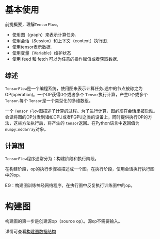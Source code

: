 # 基本使用

前提概要，理解`TensorFlow`。

- 使用图（graph）来表示计算任务.
- 使用会话（Session）和上下文（context）执行图.
- 使用tensor表示数据.
- 使用变量（Variable）维护状态
- 使用 feed 和 fetch 可以为任意的操作赋值或者获取数据.

## 综述

`TensorFlow`是一个编程系统，使用图来表示计算任务.途中的节点被称之为OP(operation)。一个OP获得0个或者多个 `Tensor`执行计算，产生0个或多个 `Tensor`.每个 `Tensor`是一个类型化的多维数组。

一个 `Tensor Flow`图描述了计算的过程。为了进行计算，图必须在会话里被启动。会话将图的OP分发到诸如CPU或者FGPU之类的设备上，同时提供执行OP的方法，这些方法执行后，将产生的 `tensor`返回。在Python语言中返回值为`numpy:nddarray`对象。

## 计算图

`TensorFlow`程序通常分为：构建阶段和执行阶段。

在构建阶段，op的执行步骤被描述成一个图。在执行阶段，使用会话执行执行图中的op。

EG：构建图训练神经网络程序，在执行图中反复执行训练图中的op。

# 构建图

构建图的第一步是创建源op（source op）。源op不需要输入。

详情可查看[构建图数据结构](./Appendix/ClassGraph.md)













































